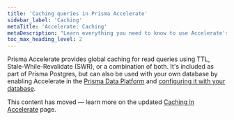 ```yaml
---
title: 'Caching queries in Prisma Accelerate'
sidebar_label: 'Caching'
metaTitle: 'Accelerate: Caching'
metaDescription: "Learn everything you need to know to use Accelerate's global database caching."
toc_max_heading_level: 2
---
```


Prisma Accelerate provides global caching for read queries using TTL, Stale-While-Revalidate (SWR), or a combination of both. It's included as part of Prisma Postgres, but can also be used with your own database by enabling Accelerate in the [Prisma Data Platform](https://console.prisma.io?utm_source=docs) and [configuring it with your database](/accelerate/getting-started).

This content has moved — learn more on the updated [Caching in Accelerate](/postgres/database/caching) page.